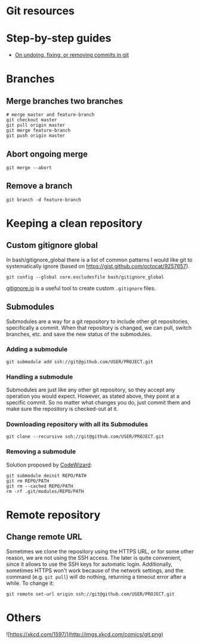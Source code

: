 # Git resources

# Step-by-step guides
* [On undoing, fixing, or removing commits in git](http://sethrobertson.github.io/GitFixUm/fixup.html)

# Branches

## Merge branches two branches

```
# merge master and feature-branch
git checkout master
git pull origin master
git merge feature-branch
git push origin master
```

## Abort ongoing merge

```
git merge --abort
```

## Remove a branch

```
git branch -d feature-branch
```

# Keeping a clean repository

## Custom gitignore global

In bash/gitignore_global there is a list of common patterns I would like git to systematically ignore (based on https://gist.github.com/octocat/9257657).

```
git config --global core.excludesfile bash/gitignore_global
```

[gitignore.io](https://www.gitignore.io/) is a useful tool to create custom ```.gitignore``` files.

## Submodules

Submodules are a way for a git repository to include other git repositories, specifically a commit. When that repository is changed, we can pull, switch branches, etc. and save the new status of the submodules.

### Adding a submodule

```
git submodule add ssh://git@github.com/USER/PROJECT.git
```

### Handling a submodule

Submodules are just like any other git repository, so they accept any operation you would expect. However, as stated above, they point at a specific commit. So no matter what changes you do, just commit them and make sure the repository is checked-out at it.

### Downloading repository with all its Submodules

```
git clone --recursive ssh://git@github.com/USER/PROJECT.git
```

### Removing a submodule

Solution proposed by [CodeWizard](https://stackoverflow.com/questions/29850029/what-is-the-current-way-to-remove-a-git-submodule):

```
git submodule deinit REPO/PATH
git rm REPO/PATH
git rm --cached REPO/PATH
rm -rf .git/modules/REPO/PATH
```

# Remote repository

## Change remote URL

Sometimes we clone the repository using the HTTPS URL, or for some other reason, we are not using the SSH access. The later is quite convenient, since it allows to use the SSH keys for automatic login. Additionally, sometimes HTTPS won't work because of the network settings, and the command (e.g. ```git pull```) will do nothing, returning a timeout error after a while. To change it:

```
git remote set-url origin ssh://git@github.com/USER/PROJECT.git
```

# Others

![https://xkcd.com/1597/](http://imgs.xkcd.com/comics/git.png)
